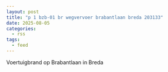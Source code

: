 ```yaml
---
layout: post
title: "p 1 bzb-01 br wegvervoer brabantlaan breda 203133"
date: 2025-08-05
categories: 
  - rss
tags: 
  - feed
---
```


Voertuigbrand op Brabantlaan in Breda
